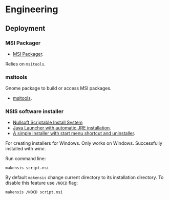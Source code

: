 <!-- vimvars: b:markdown_embedded_syntax={'dosbatch':''} -->
# Engineering

## Deployment

### MSI Packager

 * [MSI Packager](https://github.com/mmckegg/msi-packager).

Relies on `msitools`.

### msitools

Gnome package to build or access MSI packages.

 * [msitools](https://wiki.gnome.org/msitools).

### NSIS software installer

 * [Nullsoft Scriptable Install System](https://nsis.sourceforge.io/)
 * [Java Launcher with automatic JRE installation](https://nsis.sourceforge.io/Java_Launcher_with_automatic_JRE_installation).
 * [A simple installer with start menu shortcut and uninstaller](https://nsis.sourceforge.io/A_simple_installer_with_start_menu_shortcut_and_uninstaller).

For creating installers for Windows.
Only works on Windows.
Successfully installed with *wine*.

Run command line:
```dosbatch
makensis script.nsi
```

By default `makensis` change current directory to its installation directory. To disable this feature use `/NOCD` flag:
```dosbatch
makensis /NOCD script.nsi
```
